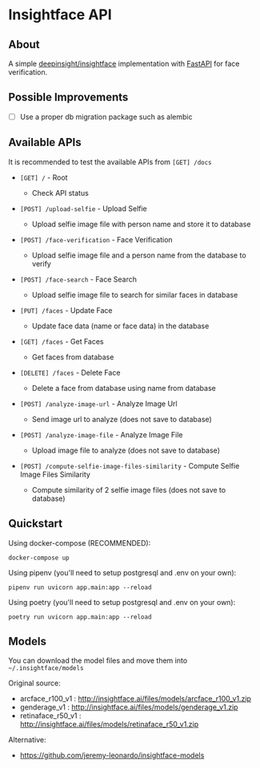 # Insightface API

## About

A simple <a href="https://github.com/deepinsight/insightface">deepinsight/insightface</a> implementation with <a href="https://github.com/tiangolo/fastapi">FastAPI</a> for face verification.

## Possible Improvements
- [ ] Use a proper db migration package such as alembic

## Available APIs

It is recommended to test the available APIs from ``[GET] /docs``

- ``[GET] /`` - Root
  - Check API status

- ``[POST] /upload-selfie`` - Upload Selfie
  - Upload selfie image file with person name and store it to database

- ``[POST] /face-verification`` - Face Verification
  - Upload selfie image file and a person name from the database to verify

- ``[POST] /face-search`` - Face Search
  - Upload selfie image file to search for similar faces in database

- ``[PUT] /faces`` - Update Face
  - Update face data (name or face data) in the database

- ``[GET] /faces`` - Get Faces
  - Get faces from database

- ``[DELETE] /faces`` - Delete Face
  - Delete a face from database using name from database

- ``[POST] /analyze-image-url`` - Analyze Image Url
  - Send image url to analyze (does not save to database)

- ``[POST] ​/analyze-image-file`` - Analyze Image File
  - Upload image file to analyze (does not save to database)

- ``[POST] /compute-selfie-image-files-similarity`` -  Compute Selfie Image Files Similarity
  - Compute similarity of 2 selfie image files (does not save to database)

## Quickstart

Using docker-compose (RECOMMENDED):
```
docker-compose up
```

Using pipenv (you'll need to setup postgresql and .env on your own):
```
pipenv run uvicorn app.main:app --reload
```

Using poetry (you'll need to setup postgresql and .env on your own):
```
poetry run uvicorn app.main:app --reload
```

## Models

You can download the model files and move them into `~/.insightface/models`

Original source:
- arcface_r100_v1 : http://insightface.ai/files/models/arcface_r100_v1.zip
- genderage_v1 : http://insightface.ai/files/models/genderage_v1.zip
- retinaface_r50_v1 : http://insightface.ai/files/models/retinaface_r50_v1.zip

Alternative:
- https://github.com/jeremy-leonardo/insightface-models
